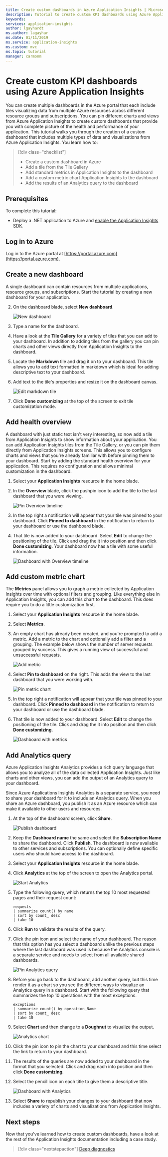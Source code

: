 ```yaml
---
title: Create custom dashboards in Azure Application Insights | Microsoft Docs
description: Tutorial to create custom KPI dashboards using Azure Application Insights.
keywords:
services: application-insights
author: lgayhardt
ms.author: lagayhar
ms.date: 01/11/2019
ms.service: application-insights
ms.custom: mvc
ms.topic: tutorial
manager: carmonm
---
```


# Create custom KPI dashboards using Azure Application Insights

You can create multiple dashboards in the Azure portal that each include tiles visualizing data from multiple Azure resources across different resource groups and subscriptions.  You can pin different charts and views from Azure Application Insights to create custom dashboards that provide you with complete picture of the health and performance of your application.  This tutorial walks you through the creation of a custom dashboard that includes multiple types of data and visualizations from Azure Application Insights.  You learn how to:

> [!div class="checklist"]
> * Create a custom dashboard in Azure
> * Add a tile from the Tile Gallery
> * Add standard metrics in Application Insights to the dashboard 
> * Add a custom metric chart Application Insights to the dashboard
> * Add the results of an Analytics query to the dashboard 



## Prerequisites

To complete this tutorial:

- Deploy a .NET application to Azure and [enable the Application Insights SDK](../../azure-monitor/app/asp-net.md). 

## Log in to Azure
Log in to the Azure portal at [https://portal.azure.com](https://portal.azure.com).

## Create a new dashboard
A single dashboard can contain resources from multiple applications, resource groups, and subscriptions.  Start the tutorial by creating a new dashboard for your application.  

2.  On the dashboard blade, select **New dashboard**.

	![New dashboard](media/tutorial-app-dashboards/1newdashboard.png)

3. Type a name for the dashboard.
4. Have a look at the **Tile Gallery** for a variety of tiles that you can add to your dashboard.  In addition to adding tiles from the gallery you can pin charts and other views directly from Application Insights to the dashboard.
5. Locate the **Markdown** tile and drag it on to your dashboard.  This tile allows you to add text formatted in markdown which is ideal for adding descriptive text to your dashboard.
6. Add text to the tile's properties and resize it on the dashboard canvas.
	
	![Edit markdown tile](media/tutorial-app-dashboards/2dashboard-text.png)

6. Click **Done customizing** at the top of the screen to exit tile customization mode.

## Add health overview
A dashboard with just static text isn't very interesting, so now add a tile from Application Insights to show information about your application.  You can add Application Insights tiles from the Tile Gallery, or you can pin them directly from Application Insights screens.  This allows you to configure charts and views that you're already familiar with before pinning them to your dashboard.  Start by adding the standard health overview for your application.  This requires no configuration and allows minimal customization in the dashboard.


1. Select your **Application Insights** resource in the home blade.
2. In the **Overview** blade, click the pushpin icon to add the tile to the last dashboard that you were viewing.  

	![Pin Overview timeline](media/tutorial-app-dashboards/3overview.png)
 
3. In the top right a notification will appear that your tile was pinned to your dashboard. Click **Pinned to dashboard** in the notification to return to your dashboard or use the dashboard blade.
4. That tile is now added to your dashboard. Select **Edit** to change the positioning of the tile. Click and drag the it into position and then click **Done customizing**. Your dashboard now has a tile with some useful information. 

	![Dashboard with Overview timeline](media/tutorial-app-dashboards/4dashboard-edit)



## Add custom metric chart
The **Metrics** panel allows you to graph a metric collected by Application Insights over time with optional filters and grouping.  Like everything else in Application Insights, you can add this chart to the dashboard.  This does require you to do a little customization first.

1. Select your **Application Insights** resource in the home blade.
1. Select **Metrics**.  
2. An empty chart has already been created, and you're prompted to add a metric.  Add a metric to the chart and optionally add a filter and a grouping.  The example below shows the number of server requests grouped by success.  This gives a running view of successful and unsuccessful requests.

	![Add metric](media/tutorial-app-dashboards/5sumserverrequests.png)

4. Select **Pin to dashboard** on the right. This adds the view to the last dashboard that you were working with.

	![Pin metric chart](media/tutorial-app-dashboards/6sumserverrequests-pin.png)

3.  In the top right a notification will appear that your tile was pinned to your dashboard. Click **Pinned to dashboard** in the notification to return to your dashboard or use the dashboard blade.

4. That tile is now added to your dashboard. Select **Edit** to change the positioning of the tile. Click and drag the it into position and then click **Done customizing**.

	![Dashboard with metrics](media/tutorial-app-dashboards/7dashboard-edit2.png)

## Add Analytics query
Azure Application Insights Analytics provides a rich query language that allows you to analyze all of the data collected Application Insights.  Just like charts and other views, you can add the output of an Analytics query to your dashboard.   

Since Azure Applications Insights Analytics is a separate service, you need to share your dashboard for it to include an Analytics query. When you share an Azure dashboard, you publish it as an Azure resource which can make it available to other users and resources.  

1. At the top of the dashboard screen, click **Share**.

	![Publish dashboard](media/tutorial-app-dashboards/8dashboard-share.png)

2. Keep the **Dashboard name** the same and select the **Subscription Name** to share the dashboard.  Click **Publish**.  The dashboard is now available to other services and subscriptions.  You can optionally define specific users who should have access to the dashboard.
1. Select your **Application Insights** resource in the home blade.
2. Click **Analytics** at the top of the screen to open the Analytics portal.

	![Start Analytics](media/tutorial-app-dashboards/9analytics.png)

3. Type the following query, which returns the top 10 most requested pages and their request count:

	```
	requests
	| summarize count() by name
	| sort by count_ desc
	| take 10 
	```

4. Click **Run** to validate the results of the query.
5. Click the pin icon and select the name of your dashboard. The reason that this option has you select a dashboard unlike the previous steps where the last dashboard was used is because the Analytics console is a separate service and needs to select from all available shared dashboards.

	![Pin Analytics query](media/tutorial-app-dashboards/10query.png)

5. Before you go back to the dashboard, add another query, but this time render it as a chart so you see the different ways to visualize an Analytics query in a dashboard.  Start with the following query that summarizes the top 10 operations with the most exceptions.

	```
	exceptions
	| summarize count() by operation_Name
	| sort by count_ desc
	| take 10 
	```

6. Select **Chart** and then change to a **Doughnut** to visualize the output.

	![Analytics chart](media/tutorial-app-dashboards/11querychart.png)

6. Click the pin icon to pin the chart to your dashboard and this time select the link to return to your dashboard.
4. The results of the queries are now added to your dashboard in the format that you selected.  Click and drag each into position and then click **Done customizing**.
5. Select the pencil icon on each title to give them a descriptive title.

	![Dashboard with Analytics](media/tutorial-app-dashboards/12edit-title.png)

5. Select **Share** to republish your changes to your dashboard that now includes a variety of charts and visualizations from Application Insights.


## Next steps
Now that you've learned how to create custom dashboards, have a look at the rest of the Application Insights documentation including a case study.

> [!div class="nextstepaction"]
> [Deep diagnostics](../../azure-monitor/app/devops.md)
